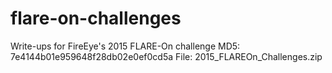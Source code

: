 # flare-on-challenges
Write-ups for FireEye's 2015 FLARE-On challenge
MD5: 7e4144b01e959648f28db02e0ef0cd5a
File: 2015_FLAREOn_Challenges.zip